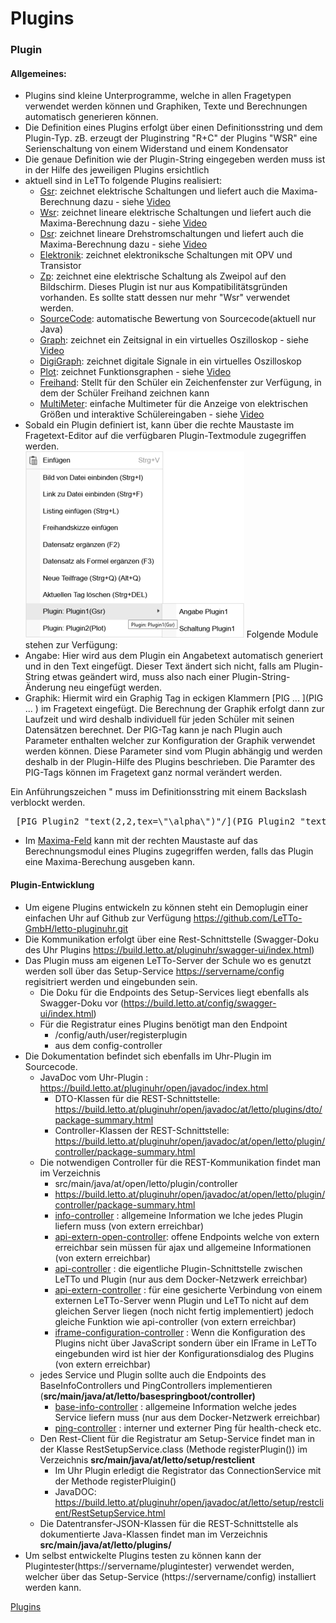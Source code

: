 # Plugins
### Plugin
#### Allgemeines:
* Plugins sind kleine Unterprogramme, welche in allen Fragetypen verwendet werden können und Graphiken, Texte und Berechnungen automatisch generieren können.
* Die Definition eines Plugins erfolgt über einen Definitionsstring und dem Plugin-Typ. zB. erzeugt der Pluginstring "R+C" der Plugins "WSR" eine Serienschaltung von einem Widerstand und einem Kondensator
* Die genaue Definition wie der Plugin-String eingegeben werden muss ist in der Hilfe des jeweiligen Plugins ersichtlich
* aktuell sind in LeTTo folgende Plugins realisiert:
  * [Gsr](../Gsr/index.md): zeichnet elektrische Schaltungen und liefert auch die Maxima-Berechnung dazu - siehe [Video](https://youtu.be/TIG0KI59k6I)
  * [Wsr](../Wsr/index.md): zeichnet lineare elektrische Schaltungen und liefert auch die Maxima-Berechnung dazu  - siehe [Video](https://youtu.be/YL-T-61QUh4)
  * [Dsr](../Dsr/index.md): zeichnet lineare Drehstromschaltungen und liefert auch die Maxima-Berechnung dazu  - siehe [Video](https://youtu.be/Z62GKTSbKDA)
  * [Elektronik](../Elektronik/index.md): zeichnet elektroniksche Schaltungen mit OPV und Transistor
  * [Zp](/notimplemented/index.md): zeichnet eine elektrische Schaltung als Zweipol auf den Bildschirm. Dieses Plugin ist nur aus Kompatibilitätsgründen  vorhanden. Es sollte statt dessen nur mehr "Wsr" verwendet werden.
  * [SourceCode](../CodeCheck/index.md): automatische Bewertung von Sourcecode(aktuell nur Java)
  * [Graph](../Graph/index.md): zeichnet ein Zeitsignal in ein virtuelles Oszilloskop  - siehe [Video](https://youtu.be/O7dSg1LACq8)
  * [DigiGraph](../DigiGraph/index.md): zeichnet digitale Signale in ein virtuelles Oszilloskop 
  * [Plot](../Plot/index.md): zeichnet Funktionsgraphen  - siehe [Video](https://youtu.be/s0ju5sV31yU)
  * [Freihand](../Freihand/index.md): Stellt für den Schüler ein Zeichenfenster zur Verfügung, in dem der Schüler Freihand zeichnen kann
  * [MultiMeter](../MultiMeter/index.md): einfache Multimeter für die Anzeige von elektrischen Größen und interaktive Schülereingaben  - siehe [Video](https://youtu.be/FYuSCteWRQc)
* Sobald ein Plugin definiert ist, kann über die rechte Maustaste im Fragetext-Editor auf die verfügbaren Plugin-Textmodule zugegriffen werden.
<br>![350px-ClipCapIt-210124-094149.PNG](350px-ClipCapIt-210124-094149.PNG)
Folgende Module stehen zur Verfügung:
* Angabe: Hier wird aus dem Plugin ein Angabetext automatisch generiert und in den Text eingefügt. Dieser Text ändert sich nicht, falls am Plugin-String etwas geändert wird, muss also nach einer Plugin-String-Änderung neu eingefügt werden.
* Graphik: Hiermit  wird ein Graphig Tag in eckigen Klammern [PIG ... ](PIG ... ) im Fragetext eingefügt. Die Berechnung der Graphik erfolgt dann zur Laufzeit und wird deshalb individuell für jeden Schüler mit seinen Datensätzen berechnet. Der PIG-Tag kann je nach Plugin auch Parameter enthalten welcher zur Konfiguration der Graphik verwendet werden können. Diese Parameter sind vom Plugin abhängig und werden deshalb in der Plugin-Hilfe des Plugins beschrieben. Die Paramter des PIG-Tags können im Fragetext ganz normal verändert werden. 

Ein Anführungszeichen " muss im Definitionsstring mit einem Backslash verblockt werden.
<pre> [PIG Plugin2 "text(2,2,tex=&#92;"&#92;alpha&#92;")"/](PIG Plugin2 "text(2,2,tex=&#92;"&#92;alpha&#92;")"/) </pre>
* Im [Maxima-Feld](../BeispielsammlungEditieren/index.md#maxima-feld) kann mit der rechten Maustaste auf das Berechnungsmodul eines Plugins zugegriffen werden, falls das Plugin eine Maxima-Berechung ausgeben kann.

####  Plugin-Entwicklung 

* Um eigene Plugins entwickeln zu können steht ein Demoplugin einer einfachen Uhr auf Github zur Verfügung https://github.com/LeTTo-GmbH/letto-pluginuhr.git
* Die Kommunikation erfolgt über eine Rest-Schnittstelle (Swagger-Doku des Uhr Plugins https://build.letto.at/pluginuhr/swagger-ui/index.html)
* Das Plugin muss am eigenen LeTTo-Server der Schule wo es genutzt werden soll über das Setup-Service [https://servername/config](https://name/config) regisitriert werden und eingebunden sein.
  * Die Doku für die Endpoints des Setup-Services liegt ebenfalls als Swagger-Doku vor (https://build.letto.at/config/swagger-ui/index.html) 
  * Für die Registratur eines Plugins benötigt man den Endpoint 
    * /config/auth/user/registerplugin
    * aus dem config-controller
* Die Dokumentation befindet sich ebenfalls im Uhr-Plugin im Sourcecode.
  * JavaDoc vom Uhr-Plugin : https://build.letto.at/pluginuhr/open/javadoc/index.html
    * DTO-Klassen für die REST-Schnittstelle: https://build.letto.at/pluginuhr/open/javadoc/at/letto/plugins/dto/package-summary.html
    * Controller-Klassen der REST-Schnittstelle: https://build.letto.at/pluginuhr/open/javadoc/at/open/letto/plugin/controller/package-summary.html
  * Die notwendigen Controller für die REST-Kommunikation findet man im Verzeichnis 
    * src/main/java/at/open/letto/plugin/controller
    * https://build.letto.at/pluginuhr/open/javadoc/at/open/letto/plugin/controller/package-summary.html
    * [info-controller](https://build.letto.at/pluginuhr/open/javadoc/at/open/letto/plugin/controller/InfoController.html) :  allgemeine Information we lche jedes Plugin liefern muss (von extern erreichbar)
    * [api-extern-open-controller](https://build.letto.at/pluginuhr/open/javadoc/at/open/letto/plugin/controller/ApiExternOpenController.html): offene Endpoints welche von extern erreichbar sein müssen für ajax und allgemeine Informationen (von extern erreichbar)
    * [api-controller](https://build.letto.at/pluginuhr/open/javadoc/at/open/letto/plugin/controller/ApiController.html) : die eigentliche Plugin-Schnittstelle zwischen LeTTo und Plugin (nur aus dem Docker-Netzwerk erreichbar)
    * [api-extern-controller](https://build.letto.at/pluginuhr/open/javadoc/at/open/letto/plugin/controller/ApiExternController.html) : für eine gesicherte Verbindung von einem externen LeTTo-Server wenn Plugin und LeTTo nicht auf dem gleichen Server liegen (noch nicht fertig implementiert) jedoch gleiche Funktion wie api-controller  (von extern erreichbar)
    * [iframe-configuration-controller](https://build.letto.at/pluginuhr/open/javadoc/at/open/letto/plugin/controller/IFrameConfigurationController.html) : Wenn die Konfiguration des Plugins nicht über JavaScript sondern über ein IFrame in LeTTo eingebunden wird ist hier der Konfigurationsdialog des Plugins (von extern erreichbar)
  * jedes Service und Plugin sollte auch die Endpoints des BaseInfoControllers und PingControllers implementieren (**src/main/java/at/letto/basespringboot/controller)** 
    * [base-info-controller](https://build.letto.at/pluginuhr/open/javadoc/at/letto/basespringboot/controller/BaseInfoController.html) : allgemeine Information welche jedes Service liefern muss (nur aus dem Docker-Netzwerk erreichbar)
    * [ping-controller](https://build.letto.at/pluginuhr/open/javadoc/at/letto/basespringboot/controller/PingController.html) : interner und externer Ping für health-check etc.
  * Den Rest-Client für die Registratur am Setup-Service findet man in der Klasse RestSetupService.class (Methode registerPlugin()) im Verzeichnis **src/main/java/at/letto/setup/restclient**
    * Im Uhr Plugin erledigt die Registrator das ConnectionService mit der Methode registerPluigin()
    * JavaDOC: https://build.letto.at/pluginuhr/open/javadoc/at/letto/setup/restclient/RestSetupService.html
  * Die Datentransfer-JSON-Klassen für die REST-Schnittstelle als dokumentierte Java-Klassen findet man im Verzeichnis **src/main/java/at/letto/plugins/**
* Um selbst entwickelte Plugins testen zu können kann der Plugintester(https://servername/plugintester)  verwendet werden, welcher über das Setup-Service (https://servername/config) installiert werden kann.

[Plugins](../Plugins/index.md)

